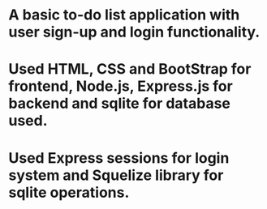 # A basic to-do list application with user sign-up and login functionality.
# Used HTML, CSS and BootStrap for frontend, Node.js, Express.js for backend and sqlite for database used.
# Used Express sessions for login system and Squelize library for sqlite operations.
